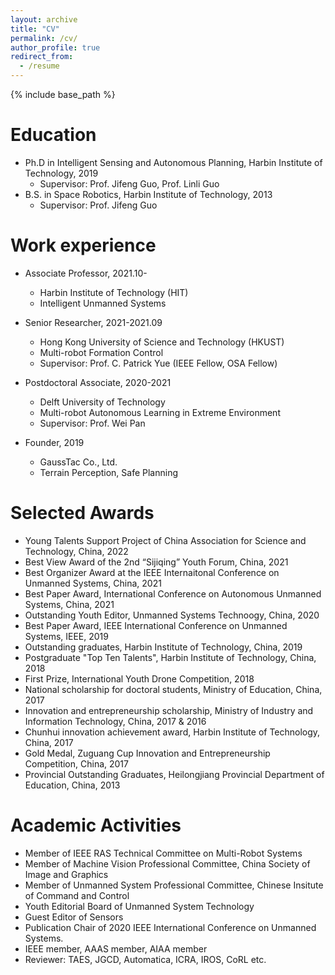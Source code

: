 ```yaml
---
layout: archive
title: "CV"
permalink: /cv/
author_profile: true
redirect_from:
  - /resume
---
```


{% include base_path %}

Education
======
* Ph.D in Intelligent Sensing and Autonomous Planning, Harbin Institute of Technology, 2019
  * Supervisor: Prof. Jifeng Guo, Prof. Linli Guo
* B.S. in Space Robotics, Harbin Institute of Technology, 2013
  * Supervisor: Prof. Jifeng Guo

Work experience
======
* Associate Professor, 2021.10-
  * Harbin Institute of Technology (HIT)
  * Intelligent Unmanned Systems
    
* Senior Researcher, 2021-2021.09
  * Hong Kong University of Science and Technology (HKUST)
  * Multi-robot Formation Control
  * Supervisor: Prof. C. Patrick Yue (IEEE Fellow, OSA Fellow)

* Postdoctoral Associate, 2020-2021
  * Delft University of Technology
  * Multi-robot Autonomous Learning in Extreme Environment
  * Supervisor: Prof. Wei Pan

* Founder, 2019
  * GaussTac Co., Ltd.
  * Terrain Perception, Safe Planning
  
Selected Awards
======
* Young Talents Support Project of China Association for Science and Technology, China, 2022
* Best View Award of the 2nd “Sijiqing” Youth Forum, China, 2021
* Best Organizer Award at the IEEE Internaitonal Conference on Unmanned Systems, China, 2021
* Best Paper Award, International Conference on Autonomous Unmanned Systems, China, 2021
* Outstanding Youth Editor, Unmanned Systems Technoogy, China, 2020
* Best Paper Award, IEEE International Conference on Unmanned Systems, IEEE, 2019
* Outstanding graduates, Harbin Institute of Technology, China, 2019
* Postgraduate "Top Ten Talents", Harbin Institute of Technology, China, 2018
* First Prize, International Youth Drone Competition, 2018
* National scholarship for doctoral students, Ministry of Education, China, 2017
* Innovation and entrepreneurship scholarship, Ministry of Industry and Information Technology, China, 2017 & 2016
* Chunhui innovation achievement award, Harbin Institute of Technology, China, 2017
* Gold Medal, Zuguang Cup Innovation and Entrepreneurship Competition, China, 2017
* Provincial Outstanding Graduates, Heilongjiang Provincial Department of Education, China, 2013

Academic Activities
======
* Member of IEEE RAS Technical Committee on Multi-Robot Systems
* Member of Machine Vision Professional Committee, China Society of Image and Graphics
* Member of Unmanned System Professional Committee, Chinese Insitute of Command and Control
* Youth Editorial Board of Unmanned System Technology
* Guest Editor of Sensors
* Publication Chair of 2020 IEEE International Conference on Unmanned Systems.
* IEEE member, AAAS member, AIAA member
* Reviewer: TAES, JGCD, Automatica, ICRA, IROS, CoRL etc.
